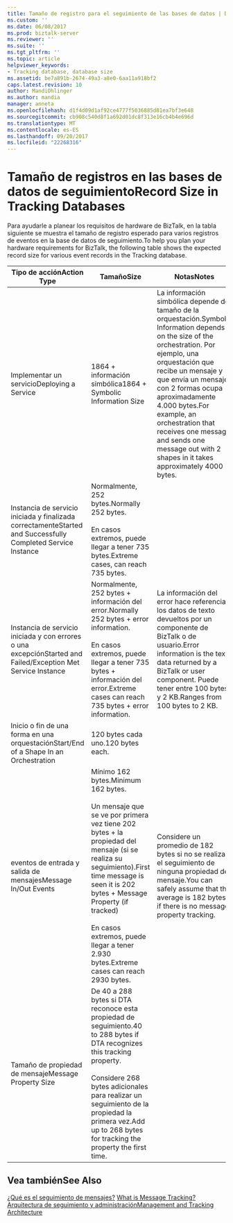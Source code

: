 ```yaml
---
title: Tamaño de registro para el seguimiento de las bases de datos | Documentos de Microsoft
ms.custom: ''
ms.date: 06/08/2017
ms.prod: biztalk-server
ms.reviewer: ''
ms.suite: ''
ms.tgt_pltfrm: ''
ms.topic: article
helpviewer_keywords:
- Tracking database, database size
ms.assetid: be7a891b-2674-49a3-a8e0-6aa11a918bf2
caps.latest.revision: 10
author: MandiOhlinger
ms.author: mandia
manager: anneta
ms.openlocfilehash: d1f4d09d1af92ce4777f5036885d81ea7bf3e648
ms.sourcegitcommit: cb908c540d8f1a692d01dc8f313e16cb4b4e696d
ms.translationtype: MT
ms.contentlocale: es-ES
ms.lasthandoff: 09/20/2017
ms.locfileid: "22268316"
---
```

# <a name="record-size-in-tracking-databases"></a><span data-ttu-id="d10e3-102">Tamaño de registros en las bases de datos de seguimiento</span><span class="sxs-lookup"><span data-stu-id="d10e3-102">Record Size in Tracking Databases</span></span>
<span data-ttu-id="d10e3-103">Para ayudarle a planear los requisitos de hardware de BizTalk, en la tabla siguiente se muestra el tamaño de registro esperado para varios registros de eventos en la base de datos de seguimiento.</span><span class="sxs-lookup"><span data-stu-id="d10e3-103">To help you plan your hardware requirements for BizTalk, the following table shows the expected record size for various event records in the Tracking database.</span></span>  
  
|<span data-ttu-id="d10e3-104">Tipo de acción</span><span class="sxs-lookup"><span data-stu-id="d10e3-104">Action Type</span></span>|<span data-ttu-id="d10e3-105">Tamaño</span><span class="sxs-lookup"><span data-stu-id="d10e3-105">Size</span></span>|<span data-ttu-id="d10e3-106">Notas</span><span class="sxs-lookup"><span data-stu-id="d10e3-106">Notes</span></span>|  
|-----------------|----------|-----------|  
|<span data-ttu-id="d10e3-107">Implementar un servicio</span><span class="sxs-lookup"><span data-stu-id="d10e3-107">Deploying a Service</span></span>|<span data-ttu-id="d10e3-108">1864 + información simbólica</span><span class="sxs-lookup"><span data-stu-id="d10e3-108">1864 + Symbolic Information Size</span></span>|<span data-ttu-id="d10e3-109">La información simbólica depende del tamaño de la orquestación.</span><span class="sxs-lookup"><span data-stu-id="d10e3-109">Symbolic Information depends on the size of the orchestration.</span></span> <span data-ttu-id="d10e3-110">Por ejemplo, una orquestación que recibe un mensaje y que envía un mensaje con 2 formas ocupa aproximadamente 4.000 bytes.</span><span class="sxs-lookup"><span data-stu-id="d10e3-110">For example, an orchestration that receives one message and sends one message out with 2 shapes in it takes approximately 4000 bytes.</span></span>|  
|<span data-ttu-id="d10e3-111">Instancia de servicio iniciada y finalizada correctamente</span><span class="sxs-lookup"><span data-stu-id="d10e3-111">Started and Successfully Completed Service Instance</span></span>|<span data-ttu-id="d10e3-112">Normalmente, 252 bytes.</span><span class="sxs-lookup"><span data-stu-id="d10e3-112">Normally 252 bytes.</span></span><br /><br /> <span data-ttu-id="d10e3-113">En casos extremos, puede llegar a tener 735 bytes.</span><span class="sxs-lookup"><span data-stu-id="d10e3-113">Extreme cases, can reach 735 bytes.</span></span>||  
|<span data-ttu-id="d10e3-114">Instancia de servicio iniciada y con errores o una excepción</span><span class="sxs-lookup"><span data-stu-id="d10e3-114">Started and Failed/Exception Met Service Instance</span></span>|<span data-ttu-id="d10e3-115">Normalmente, 252 bytes + información del error.</span><span class="sxs-lookup"><span data-stu-id="d10e3-115">Normally 252 bytes + error information.</span></span><br /><br /> <span data-ttu-id="d10e3-116">En casos extremos, puede llegar a tener 735 bytes + información del error.</span><span class="sxs-lookup"><span data-stu-id="d10e3-116">Extreme cases can reach 735 bytes + error information.</span></span>|<span data-ttu-id="d10e3-117">La información del error hace referencia a los datos de texto devueltos por un componente de BizTalk o de usuario.</span><span class="sxs-lookup"><span data-stu-id="d10e3-117">Error information is the text data returned by a BizTalk or user component.</span></span> <span data-ttu-id="d10e3-118">Puede tener entre 100 bytes y 2 KB.</span><span class="sxs-lookup"><span data-stu-id="d10e3-118">Ranges from 100 bytes to 2 KB.</span></span>|  
|<span data-ttu-id="d10e3-119">Inicio o fin de una forma en una orquestación</span><span class="sxs-lookup"><span data-stu-id="d10e3-119">Start/End of a Shape In an Orchestration</span></span>|<span data-ttu-id="d10e3-120">120 bytes cada uno.</span><span class="sxs-lookup"><span data-stu-id="d10e3-120">120 bytes each.</span></span>||  
|<span data-ttu-id="d10e3-121">eventos de entrada y salida de mensajes</span><span class="sxs-lookup"><span data-stu-id="d10e3-121">Message In/Out Events</span></span>|<span data-ttu-id="d10e3-122">Mínimo 162 bytes.</span><span class="sxs-lookup"><span data-stu-id="d10e3-122">Minimum 162 bytes.</span></span><br /><br /> <span data-ttu-id="d10e3-123">Un mensaje que se ve por primera vez tiene 202 bytes + la propiedad del mensaje (si se realiza su seguimiento).</span><span class="sxs-lookup"><span data-stu-id="d10e3-123">First time message is seen it is 202 bytes + Message Property (if tracked)</span></span><br /><br /> <span data-ttu-id="d10e3-124">En casos extremos, puede llegar a tener 2.930 bytes.</span><span class="sxs-lookup"><span data-stu-id="d10e3-124">Extreme cases can reach 2930 bytes.</span></span>|<span data-ttu-id="d10e3-125">Considere un promedio de 182 bytes si no se realiza el seguimiento de ninguna propiedad del mensaje.</span><span class="sxs-lookup"><span data-stu-id="d10e3-125">You can safely assume that the average is 182 bytes if there is no message property tracking.</span></span>|  
|<span data-ttu-id="d10e3-126">Tamaño de propiedad de mensaje</span><span class="sxs-lookup"><span data-stu-id="d10e3-126">Message Property Size</span></span>|<span data-ttu-id="d10e3-127">De 40 a 288 bytes si DTA reconoce esta propiedad de seguimiento.</span><span class="sxs-lookup"><span data-stu-id="d10e3-127">40 to 288 bytes if DTA recognizes this tracking property.</span></span><br /><br /> <span data-ttu-id="d10e3-128">Considere 268 bytes adicionales para realizar un seguimiento de la propiedad la primera vez.</span><span class="sxs-lookup"><span data-stu-id="d10e3-128">Add up to 268 bytes for tracking the property the first time.</span></span>||  
  
## <a name="see-also"></a><span data-ttu-id="d10e3-129">Vea también</span><span class="sxs-lookup"><span data-stu-id="d10e3-129">See Also</span></span>  
 <span data-ttu-id="d10e3-130">[¿Qué es el seguimiento de mensajes?](../core/what-is-message-tracking.md) </span><span class="sxs-lookup"><span data-stu-id="d10e3-130">[What is Message Tracking?](../core/what-is-message-tracking.md) </span></span>  
 [<span data-ttu-id="d10e3-131">Arquitectura de seguimiento y administración</span><span class="sxs-lookup"><span data-stu-id="d10e3-131">Management and Tracking Architecture</span></span>](../core/management-and-tracking-architecture.md)